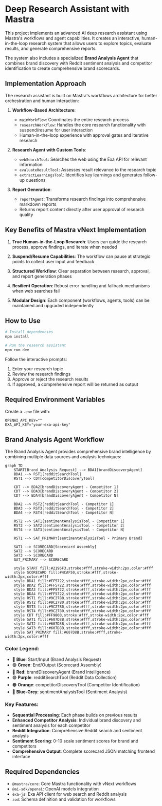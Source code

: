 # Deep Research Assistant with Mastra

This project implements an advanced AI deep research assistant using Mastra's workflows and agent capabilities. It creates an interactive, human-in-the-loop research system that allows users to explore topics, evaluate results, and generate comprehensive reports.

The system also includes a specialized **Brand Analysis Agent** that combines brand discovery with Reddit sentiment analysis and competitor identification to create comprehensive brand scorecards.

## Implementation Approach

The research assistant is built on Mastra's workflows architecture for better orchestration and human interaction:

1. **Workflow-Based Architecture**:
   - `mainWorkflow`: Coordinates the entire research process
   - `researchWorkflow`: Handles the core research functionality with suspend/resume for user interaction
   - Human-in-the-loop experience with approval gates and iterative research

2. **Research Agent with Custom Tools**:
   - `webSearchTool`: Searches the web using the Exa API for relevant information
   - `evaluateResultTool`: Assesses result relevance to the research topic
   - `extractLearningsTool`: Identifies key learnings and generates follow-up questions

3. **Report Generation**:
   - `reportAgent`: Transforms research findings into comprehensive markdown reports
   - Returns report content directly after user approval of research quality

## Key Benefits of Mastra vNext Implementation

1. **True Human-in-the-Loop Research**: Users can guide the research process, approve findings, and iterate when needed

2. **Suspend/Resume Capabilities**: The workflow can pause at strategic points to collect user input and feedback

3. **Structured Workflow**: Clear separation between research, approval, and report generation phases

4. **Resilient Operation**: Robust error handling and fallback mechanisms when web searches fail

5. **Modular Design**: Each component (workflows, agents, tools) can be maintained and upgraded independently

## How to Use

```bash
# Install dependencies
npm install

# Run the research assistant
npm run dev
```

Follow the interactive prompts:

1. Enter your research topic
2. Review the research findings
3. Approve or reject the research results
4. If approved, a comprehensive report will be returned as output

## Required Environment Variables

Create a `.env` file with:

```
OPENAI_API_KEY=""
EXA_API_KEY="your-exa-api-key"
```

## Brand Analysis Agent Workflow

The Brand Analysis Agent provides comprehensive brand intelligence by combining multiple data sources and analysis techniques:

```mermaid
graph TD
    START[Brand Analysis Request] --> BDA1[brandDiscoveryAgent]
    BDA1 --> RST1[redditSearchTool]
    RST1 --> CDT[competitorDiscoveryTool]
    
    CDT --> BDA2[brandDiscoveryAgent - Competitor 1]
    CDT --> BDA3[brandDiscoveryAgent - Competitor 2]
    CDT --> BDA4[brandDiscoveryAgent - Competitor N]
    
    BDA2 --> RST2[redditSearchTool - Competitor 1]
    BDA3 --> RST3[redditSearchTool - Competitor 2]
    BDA4 --> RST4[redditSearchTool - Competitor N]
    
    RST2 --> SAT1[sentimentAnalysisTool - Competitor 1]
    RST3 --> SAT2[sentimentAnalysisTool - Competitor 2]
    RST4 --> SAT3[sentimentAnalysisTool - Competitor N]
    
    RST1 --> SAT_PRIMARY[sentimentAnalysisTool - Primary Brand]
    
    SAT1 --> SCORECARD[Scorecard Assembly]
    SAT2 --> SCORECARD
    SAT3 --> SCORECARD
    SAT_PRIMARY --> SCORECARD
    
    style START fill:#2196F3,stroke:#fff,stroke-width:2px,color:#fff
    style SCORECARD fill:#4CAF50,stroke:#fff,stroke-width:2px,color:#fff
    style BDA1 fill:#FF5722,stroke:#fff,stroke-width:2px,color:#fff
    style BDA2 fill:#FF5722,stroke:#fff,stroke-width:2px,color:#fff
    style BDA3 fill:#FF5722,stroke:#fff,stroke-width:2px,color:#fff
    style BDA4 fill:#FF5722,stroke:#fff,stroke-width:2px,color:#fff
    style RST1 fill:#9C27B0,stroke:#fff,stroke-width:2px,color:#fff
    style RST2 fill:#9C27B0,stroke:#fff,stroke-width:2px,color:#fff
    style RST3 fill:#9C27B0,stroke:#fff,stroke-width:2px,color:#fff
    style RST4 fill:#9C27B0,stroke:#fff,stroke-width:2px,color:#fff
    style CDT fill:#FF9800,stroke:#fff,stroke-width:2px,color:#fff
    style SAT1 fill:#607D8B,stroke:#fff,stroke-width:2px,color:#fff
    style SAT2 fill:#607D8B,stroke:#fff,stroke-width:2px,color:#fff
    style SAT3 fill:#607D8B,stroke:#fff,stroke-width:2px,color:#fff
    style SAT_PRIMARY fill:#607D8B,stroke:#fff,stroke-width:2px,color:#fff
```

### Color Legend:
- 🔵 **Blue**: Start/Input (Brand Analysis Request)
- 🟢 **Green**: End/Output (Scorecard Assembly)
- 🔴 **Red**: brandDiscoveryAgent (Brand Intelligence)
- 🟣 **Purple**: redditSearchTool (Reddit Data Collection)
- 🟠 **Orange**: competitorDiscoveryTool (Competitor Identification)
- 🔘 **Blue-Grey**: sentimentAnalysisTool (Sentiment Analysis)

### Key Features:
- **Sequential Processing**: Each phase builds on previous results
- **Enhanced Competitor Analysis**: Individual brand discovery and sentiment analysis for each competitor
- **Reddit Integration**: Comprehensive Reddit search and sentiment analysis
- **Sentiment Scoring**: 0-10 scale sentiment scores for brand and competitors
- **Comprehensive Output**: Complete scorecard JSON matching frontend interface

## Required Dependencies

- `@mastra/core`: Core Mastra functionality with vNext workflows
- `@ai-sdk/openai`: OpenAI models integration
- `exa-js`: Exa API client for web search and Reddit analysis
- `zod`: Schema definition and validation for workflows
